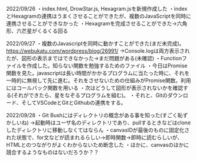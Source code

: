 2022/09/26
・index.html, DrowStar.js, Hexagram.jsを新規作成した
・indexとHexagramの連携はうまくさせることができたが、複数のJavaScriptを同時に連携させることができなかった
・Hexagramを完成させることができた→六角形、六芒星がくるくる回る

2022/09/27
・複数のJavascriptを同時に動かすことができた(まだ未完成)。https://webukatu.com/wordpress/blog/26991/
→Console.logは両方表示されたが、図形の表示まではできなかった→まだ問題がある(未確認)
・Functionファイルを作成した。知らない関数を勉強するためのファイル
・今日はPromise関数を見た。javascriptは長い時間がかかるプログラムに当たった時に、それを一時的に無視して先に進む。それをさせないための仕組みがPromise関数。利用にはコールバック関数を用いる
・次はどうして図形が表示されないかを確認する(それができたら、星をなぞるプログラムを組む)。
・それと、Gitのダウンロード、そしてVSCodeとGitとGithubの連携をする。

2022/09/28
・Git Bushにはディレクトリの概念がある事を知った(すごく恥ずかしいね)
→起動時はユーザ名のディレクトリであり、pullするときなどはcloneしたディレクトリに移動しなくてはならん
・canvasIDが最後のものに固定化された状態で、for文などが読まれるらしい→即時関数→即時に読むらしいが、HTMLとのつながりがよくわからないため断念した
・ほかに、canvasのほかに競合するようなものはないだろうか？？
